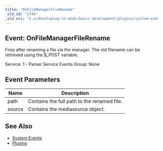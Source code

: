 ```yaml
---
title: "OnFileManagerFileRename"
_old_id: "1744"
_old_uri: "2.x/developing-in-modx/basic-development/plugins/system-events/onfilemanagerfilerename"
---
```


## Event: OnFileManagerFileRename

Fires after renaming a file via the manager. The old filename can be retrieved using the $\_POST variable.

Service: 1 - Parser Service Events 
Group: None

## Event Parameters

| Name | Description |
|------|-------------|
| path | Contains the full path to the renamed file. |
| source | Contains the mediasource object. |

## See Also

- [System Events](developing-in-modx/basic-development/plugins/system-events)
- [Plugins](developing-in-modx/basic-development/plugins)